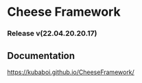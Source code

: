 # Cheese Framework

### Release v(22.04.20.20.17)

## Documentation

https://kubaboi.github.io/CheeseFramework/